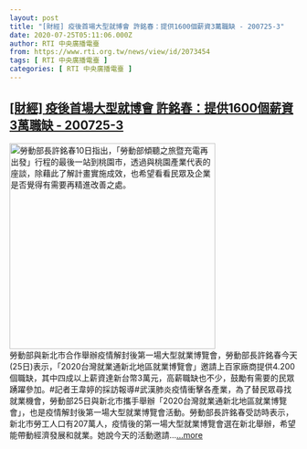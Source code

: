 ```yaml
---
layout: post
title: "[財經] 疫後首場大型就博會 許銘春：提供1600個薪資3萬職缺 - 200725-3"
date: 2020-07-25T05:11:06.000Z
author: RTI 中央廣播電臺
from: https://www.rti.org.tw/news/view/id/2073454
tags: [ RTI 中央廣播電臺 ]
categories: [ RTI 中央廣播電臺 ]
---
```

<!--1595653866000-->
[[財經] 疫後首場大型就博會 許銘春：提供1600個薪資3萬職缺 - 200725-3](https://www.rti.org.tw/news/view/id/2073454)
------

<div>
<img src="https://static.rti.org.tw/assets/thumbnails/2020/06/10/20200610000093M.jpg" width="360" alt="勞動部長許銘春10日指出，「勞動部傾聽之旅暨充電再出發」行程的最後一站到桃園市，透過與桃園產業代表的座談，除藉此了解計畫實施成效，也希望看看民眾及企業是否覺得有需要再精進改善之處。" title="勞動部長許銘春10日指出，「勞動部傾聽之旅暨充電再出發」行程的最後一站到桃園市，透過與桃園產業代表的座談，除藉此了解計畫實施成效，也希望看看民眾及企業是否覺得有需要再精進改善之處。"><br>勞動部與新北市合作舉辦疫情解封後第一場大型就業博覽會，勞動部長許銘春今天(25日)表示，「2020台灣就業通新北地區就業博覽會」邀請上百家廠商提供4.200個職缺，其中四成以上薪資達新台幣3萬元，高薪職缺也不少，鼓勵有需要的民眾踴躍參加。#記者王韋婷的採訪報導#武漢肺炎疫情衝擊各產業，為了替民眾尋找就業機會，勞動部25日與新北市攜手舉辦「2020台灣就業通新北地區就業博覽會」，也是疫情解封後第一場大型就業博覽會活動。勞動部長許銘春受訪時表示，新北市勞工人口有207萬人，疫情後的第一場大型就業博覽會選在新北舉辦，希望能帶動經濟發展和就業。她說今天的活動邀請...<a target="_blank" href="https://www.rti.org.tw/news/view/id/2073454">...more</a>
</div>

